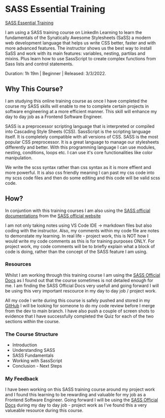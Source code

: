 # SASS Essential Training

[SASS Essential Training](https://www.linkedin.com/learning/sass-essential-training-15630917?replacementOf=sass-essential-training-2015)

I am using a SASS training course on LinkedIn Learning to learn the fundamentals of the Synatically Awesome Stylesheets (SaSS) a modern web development language that helps us write CSS better, faster and with more advanced features. The instructor shows us the best way to install SaSS and work with its main features: variables, nesting, partilas and mixins. Plus learn how to use SassScript to create complex functions from Sass lists and control statements.

Duration: 1h 19m | Beginner | Released: 3/3/2022.

## Why This Course?

I am studying this online training course as once I have completed the course my SASS skills will enable to me to complete certain projects in software engineering at a more efficient manner. This skill will enhance my day to day job as a Frontend Software Engineer.

SASS is a preprocessor scripting language that is interpreted or compiled into Cascading Style Sheets (CSS). SassScript is the scripting language itself. It is completely compatible with all versions of CSS.
SASS is the most popular CSS preprocessor. It is a great language to manage our stylesheets differently and better. With this programming language I can use modules, nesting, conditions, loops etc. I can use it's core functionalities like color manipulation.

We write the scss syntax rather than css syntax as it is more effient and more powerful. It is also css friendly meaning I can past my css code into my scss code files and then do some editing and this code will be valid scss code.

## How?

In conjuntion with this training courses I am also using the [SASS official documentations](https://sass-lang.com/documentation/) from the [SASS official website](https://sass-lang.com/) 

I am not only taking notes using VS Code IDE -> markdown files but also coding with the instructor. Also, my comments within my code file are notes to demonstate my learning. In real life - project work, this is NOT how I would write my code comments as this is for training purposes ONLY. For project work, my code comments will be to briefly explain what a block of code is doing, rather than the concept of the SASS feature I am using.


### Resources
	
Whilst I am working through this training course I am using the [SASS Official Docs](https://sass-lang.com/) as I found out that the course sometimes is not detailed enough for me. I am finding the SASS Official Docs very usefull and going forward I will be using this very important rescource in my day to day job / project work.

All my code I write during this course is safely pushed and stored in my [GitHub](https://github.com/VanessaTsang888/sass-essential-training)
I will be looking for someone to do my code review before I merge from the dev to main branch. I have also push a couple of screen shots to evidence that I have successfully completed the Quiz for each of the two sections within the course.

### The Course Structure
- Introduction
- Understanding SASS
- SASS Fundamentals
- Working with SassScript
- Conclusion - Next Steps

### My Feedback

I have been working on this SASS training course around my project work and I found this learning to be rewarding and valuable for my job as a Frontend Software Engineer. Going forward I will be using the [SASS Official Docs](https://sass-lang.com/) during my day to day job - project work as I've found this a very valueable resource during this course.



